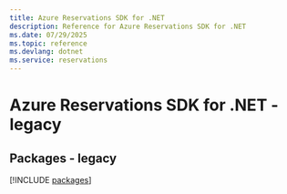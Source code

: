 ```yaml
---
title: Azure Reservations SDK for .NET
description: Reference for Azure Reservations SDK for .NET
ms.date: 07/29/2025
ms.topic: reference
ms.devlang: dotnet
ms.service: reservations
---
```

# Azure Reservations SDK for .NET - legacy
## Packages - legacy
[!INCLUDE [packages](reservations-index.md)]
